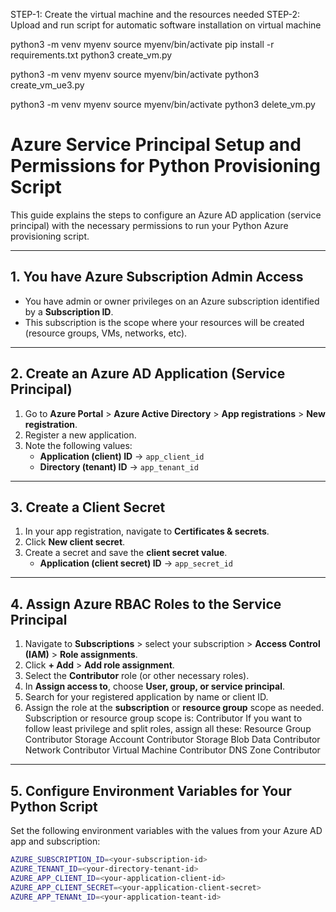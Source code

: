STEP-1: Create the virtual machine and the resources needed
STEP-2: Upload and run script for automatic software installation on virtual machine

python3 -m venv myenv
source myenv/bin/activate
pip install -r requirements.txt
python3 create_vm.py

python3 -m venv myenv
source myenv/bin/activate
python3 create_vm_ue3.py

python3 -m venv myenv
source myenv/bin/activate
python3 delete_vm.py

# Azure Service Principal Setup and Permissions for Python Provisioning Script

This guide explains the steps to configure an Azure AD application (service principal) with the necessary permissions to run your Python Azure provisioning script.

---

## 1. You have Azure Subscription Admin Access

- You have admin or owner privileges on an Azure subscription identified by a **Subscription ID**.
- This subscription is the scope where your resources will be created (resource groups, VMs, networks, etc).

---

## 2. Create an Azure AD Application (Service Principal)

1. Go to **Azure Portal** > **Azure Active Directory** > **App registrations** > **New registration**.
2. Register a new application.
3. Note the following values:
   - **Application (client) ID** → `app_client_id`
   - **Directory (tenant) ID** → `app_tenant_id`

---

## 3. Create a Client Secret

1. In your app registration, navigate to **Certificates & secrets**.
2. Click **New client secret**.
3. Create a secret and save the **client secret value**.
   - **Application (client secret) ID** → `app_secret_id`

---

## 4. Assign Azure RBAC Roles to the Service Principal

1. Navigate to **Subscriptions** > select your subscription > **Access Control (IAM)** > **Role assignments**.
2. Click **+ Add** > **Add role assignment**.
3. Select the **Contributor** role (or other necessary roles).
4. In **Assign access to**, choose **User, group, or service principal**.
5. Search for your registered application by name or client ID.
6. Assign the role at the **subscription** or **resource group** scope as needed.
   Subscription or resource group scope is:
   Contributor
   If you want to follow least privilege and split roles, assign all these:
   Resource Group Contributor
   Storage Account Contributor
   Storage Blob Data Contributor
   Network Contributor
   Virtual Machine Contributor
   DNS Zone Contributor

---

## 5. Configure Environment Variables for Your Python Script

Set the following environment variables with the values from your Azure AD app and subscription:

```bash
AZURE_SUBSCRIPTION_ID=<your-subscription-id>
AZURE_TENANT_ID=<your-directory-tenant-id>
AZURE_APP_CLIENT_ID=<your-application-client-id>
AZURE_APP_CLIENT_SECRET=<your-application-client-secret>
AZURE_APP_TENANt_ID=<your-application-teant-id>
```
